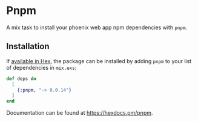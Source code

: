 # Pnpm

A mix task to install your phoenix web app npm dependencies with `pnpm`.

## Installation

If [available in Hex](https://hex.pm/docs/publish), the package can be installed
by adding `pnpm` to your list of dependencies in `mix.exs`:

```elixir
def deps do
  [
    {:pnpm, "~> 0.0.14"}
  ]
end
```

Documentation can be found at <https://hexdocs.pm/pnpm>.

